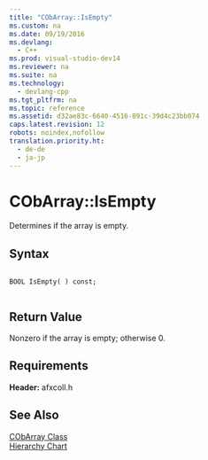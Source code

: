 ```yaml
---
title: "CObArray::IsEmpty"
ms.custom: na
ms.date: 09/19/2016
ms.devlang: 
  - C++
ms.prod: visual-studio-dev14
ms.reviewer: na
ms.suite: na
ms.technology: 
  - devlang-cpp
ms.tgt_pltfrm: na
ms.topic: reference
ms.assetid: d32ae83c-6640-4516-891c-39d4c23bb074
caps.latest.revision: 12
robots: noindex,nofollow
translation.priority.ht: 
  - de-de
  - ja-jp
---
```

# CObArray::IsEmpty
Determines if the array is empty.  
  
## Syntax  
  
```  
  
BOOL IsEmpty( ) const;  
  
```  
  
## Return Value  
 Nonzero if the array is empty; otherwise 0.  
  
## Requirements  
 **Header:** afxcoll.h  
  
## See Also  
 [CObArray Class](../vs140/CObArray-Class.md)   
 [Hierarchy Chart](../vs140/Hierarchy-Chart.md)
